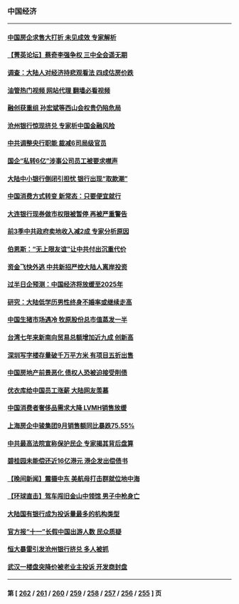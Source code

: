 ### 中国经济
---
#### [中国房企求售大打折 未见成效 专家解析](../../pages/ncid283/n14093515.md?10130845) 
#### [【菁英论坛】蔡奇李强争权 三中全会遥无期](../../pages/ncid283/n14094125.md?10130845) 
#### [调查：大陆人对经济持悲观看法 四成估房价跌](../../pages/ncid283/n14094127.md?10130845) 
#### [油管热门视频 网站代理 翻墙必看视频](http://138.2.39.72:81/youtube.html?epic-marker?10130845)
#### [融创获重组 孙宏斌等西山会权贵仍陷危局](../../pages/ncid283/n14094027.md?10130845) 
#### [沧州银行惊现挤兑 专家析中国金融风险](../../pages/ncid283/n14093202.md?10130845) 
#### [中共调整央行职能 裁减6司局级官员](../../pages/ncid283/n14093844.md?10130845) 
#### [国企“私转6亿”涉事公司员工被要求噤声](../../pages/ncid283/n14093843.md?10130845) 
#### [大陆中小银行倒闭引担忧 银行出现“取款潮”](../../pages/ncid283/n14093755.md?10130845) 
#### [中国消费方式转变 新常态：只要便宜就行](../../pages/ncid283/n14093892.md?10130845) 
#### [大连银行现券做市权限被暂停 再被严重警告](../../pages/ncid283/n14093842.md?10130845) 
#### [前3季中共政府卖地收入减2成  专家分析原因](../../pages/ncid283/n14093684.md?10130845) 
#### [伯恩斯：“无上限友谊”让中共付出沉重代价](../../pages/ncid283/n14093837.md?10130845) 
#### [资金飞快外逃 中共新招严控大陆人离岸投资](../../pages/ncid283/n14093827.md?10130845) 
#### [过半日企预测：中国经济将放缓至2025年](../../pages/ncid283/n14093637.md?10130845) 
#### [研究：大陆低学历男性终身不婚率或继续走高](../../pages/ncid283/n14093557.md?10130845) 
#### [中国生猪市场遇冷 牧原股份总市值蒸发一半](../../pages/ncid283/n14093416.md?10130845) 
#### [台湾七年来新南向贸易总额增加近九成 创新高](../../pages/ncid283/n14093353.md?10130845) 
#### [深圳写字楼存量破千万平方米 有项目五折出售](../../pages/ncid283/n14093381.md?10130845) 
#### [中国房地产前景恶化 债权人恐被迫接受削债](../../pages/ncid283/n14093281.md?10130845) 
#### [优衣库给中国员工涨薪 大陆网友羡慕](../../pages/ncid283/n14093044.md?10130845) 
#### [中国消费者奢侈品需求大降 LVMH销售放缓](../../pages/ncid283/n14092940.md?10130845) 
#### [上海房企中骏集团9月销售额同比暴跌75.55%](../../pages/ncid283/n14092987.md?10130845) 
#### [中共最高法院宣称保护民企 专家揭其背后盘算](../../pages/ncid283/n14092789.md?10130845) 
#### [碧桂园未能偿还近16亿港元 港企发出偿债书](../../pages/ncid283/n14092988.md?10130845) 
#### [【晚间新闻】震摄中东 美航母打击群就位地中海](../../pages/ncid283/n14092791.md?10130845) 
#### [【环球直击】驾车闯旧金山中领馆 男子中枪身亡](../../pages/ncid283/n14092383.md?10130845) 
#### [大陆国有银行成为投诉量最多的机构类型](../../pages/ncid283/n14092626.md?10130845) 
#### [官方报“十一”长假中国出游人数 民众质疑](../../pages/ncid283/n14092627.md?10130845) 
#### [恒大暴雷引发沧州银行挤兑 多人被抓](../../pages/ncid283/n14092549.md?10130845) 
#### [武汉一楼盘突降价被老业主投诉 开发商封盘](../../pages/ncid283/n14092550.md?10130845) 

---
#### 第 [ [262](./262.md?10130845) / [261](./261.md?10130845) / [260](./260.md?10130845) / [259](./259.md?10130845) / [258](./258.md?10130845) / [257](./257.md?10130845) / [256](./256.md?10130845) / [255](./255.md?10130845) ] 页
